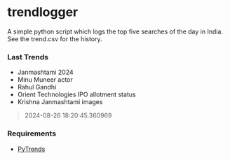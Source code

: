 # trendlogger
A simple python script which logs the top five searches of the day in India.<br>See the trend.csv for the history.<br>

<!-- Last Trends -->
### Last Trends
* Janmashtami 2024
* Minu Muneer actor
* Rahul Gandhi
* Orient Technologies IPO allotment status
* Krishna Janmashtami images
> 2024-08-26 18:20:45.360969

<!-- Requirements -->
### Requirements
* [PyTrends](https://github.com/dreyco676/pytrends)
